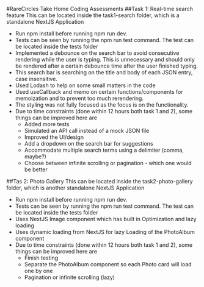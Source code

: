 #RareCircles Take Home Coding Assessments
##Task 1: Real-time search feature
This can be located inside the task1-search folder, which is a standalone NextJS Application

- Run npm install before running npm run dev.
- Tests can be seen by running the npm run test command. The test can be located inside the tests folder
- Implemented a debounce on the search bar to avoid consecutive rendering while the user is typing. This is unnecessary and should only be rendered after a certain debounce time after the user finished typing.
- This search bar is searching on the title and body of each JSON entry, case insensitive.
- Used Lodash to help on some small matters in the code
- Used useCallback and memo on certain functions/components for memoization and to prevent too much rerendering.
- The styling was not fully focused as the focus is on the functionality.
- Due to time constraints (done within 12 hours both task 1 and 2), some things can be improved here are
  - Added more tests
  - Simulated an API call instead of a mock JSON file
  - Improved the UI/design
  - Add a dropdown on the search bar for suggestions
  - Accommodate multiple search terms using a delimiter (comma, maybe?)
  - Choose between infinite scrolling or pagination - which one would be better
 
##Tas 2: Photo Gallery
This can be located inside the task2-photo-gallery folder, which is another standalone NextJS Application
- Run npm install before running npm run dev.
- Tests can be seen by running the npm run test command. The test can be located inside the tests folder
- Uses NextJS Image component which has built in Optimization and lazy loading
- Uses dynamic loading from NextJS for lazy Loading of the PhotoAlbum component
- Due to time constraints (done within 12 hours both task 1 and 2), some things can be improved here are
  - Finish testing
  - Separate the PhotoAlbum component so each Photo card will load one by one
  - Pagination or infinite scrolling (lazy)

